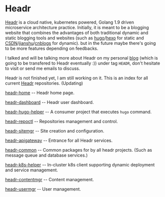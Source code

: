 # Headr

[Headr](https://headr.io) is a cloud native, kubernetes powered, Golang 1.9 driven microservice architecture practice. Initially, it is meant to be a blogging website that combines the advantages of both traditional dynamic and static blogging tools and websites (such as [hugo](https://gohugo.io/)/[hexo](https://hexo.io/) for static and [CSDN](https://www.csdn.net/)/[jianshu](https://www.jianshu.com/)/[cnblogs](https://www.cnblogs.com/) for dynamic). but in the future maybe there's going to be more features depending on feedbacks.

I talked and will be talking more about Headr on my personal [blog](https://seagullbird.xyz/) (which is going to be transfered to Headr eventually :)) under tag `HEADR`, don't hesitate to visit or send me emails to discuss.

Headr is not finished yet, I am still working on it. This is an index for all current [Headr](https://headr.io) repositories. (Updating)

[headr-home](https://github.com/seagullbird/headr-home) -- Headr home page.

[headr-dashboard](https://github.com/seagullbird/headr-dashboard) -- Headr user dashboard.

[headr-hugo-helper](https://github.com/seagullbird/headr-hugo-helper) -- A consumer project that executes `hugo` command.

[headr-repoctl](https://github.com/seagullbird/headr-repoctl) -- Repositories management and control.

[headr-sitemgr](https://github.com/seagullbird/headr-sitemgr) -- Site creation and configuration.

[headr-apigateway](https://github.com/seagullbird/headr-apigateway) -- Entrance for all Headr services.

[headr-common](https://github.com/seagullbird/headr-common) -- Common packages for by all headr projects. (Such as message queue and database services.)

[headr-k8s-helper](https://github.com/seagullbird/headr-k8s-helper) -- In-cluster k8s client supporting dynamic deployment and service management.

[headr-contentmgr](https://github.com/seagullbird/headr-contentmgr) -- Content management.

[headr-usermgr](https://github.com/seagullbird/headr-usermgr) -- User management.

